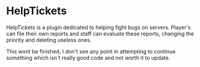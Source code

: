 # HelpTickets
HelpTickets is a plugin dedicated to helping fight bugs on servers. Player's can file their own reports and staff can evaluate these reports, changing the priority and deleting useless ones.

This wont be finished, I don't see any point in attempting to continue something which isn't really good code and not worth it to update.
